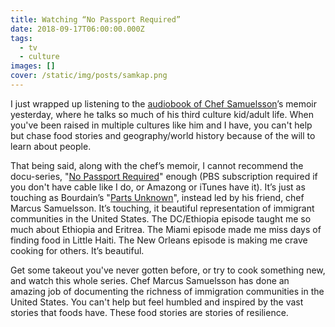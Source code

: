 ```yaml
---
title: Watching “No Passport Required”
date: 2018-09-17T06:00:00.000Z
tags: 
  - tv
  - culture
images: []
cover: /static/img/posts/samkap.png
---
```


I just wrapped up listening to the [audiobook of Chef Samuelsson](https://www.amazon.com/Yes-Chef-Memoir-Marcus-Samuelsson/dp/0385342616)’s memoir yesterday, where he talks so much of his third culture kid/adult life. When you've been raised in multiple cultures like him and I have, you can't help but chase food stories and geography/world history because of the will to learn about people.

That being said, along with the chef’s memoir, I cannot recommend the docu-series, "[No Passport Required](https://www.eater.com/2018/7/11/17540010/no-passport-required)" enough (PBS subscription required if you don't have cable like I do, or Amazong or iTunes have it). It’s just as touching as Bourdain’s "[Parts Unknown](https://explorepartsunknown.com/)", instead led by his friend, chef Marcus Samuelsson. It’s touching, it beautiful representation of immigrant communities in the United States. The DC/Ethiopia episode taught me so much about Ethiopia and Eritrea. The Miami episode made me miss days of finding food in Little Haiti. The New Orleans episode is making me crave cooking for others. It’s beautiful.

Get some takeout you've never gotten before, or try to cook something new, and watch this whole series. Chef Marcus Samuelsson has done an amazing job of documenting the richness of immigration communities in the United States. You can't help but feel humbled and inspired by the vast stories that foods have. These food stories are stories of resilience.

